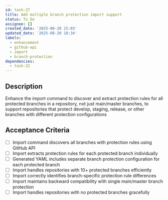 ```yaml
---
id: task-27
title: Add multiple branch protection import support
status: To Do
assignee: []
created_date: '2025-08-20 15:03'
updated_date: '2025-08-20 18:34'
labels:
  - enhancement
  - github-api
  - import
  - branch-protection
dependencies:
  - task-22
---
```


## Description

Enhance the import command to discover and extract protection rules for all protected branches in a repository, not just main/master branches, to support repositories that protect develop, staging, release, or other branches with different protection configurations

## Acceptance Criteria
<!-- AC:BEGIN -->
- [ ] Import command discovers all branches with protection rules using GitHub API
- [ ] Import extracts protection rules for each protected branch individually
- [ ] Generated YAML includes separate branch protection configuration for each protected branch
- [ ] Import handles repositories with 10+ protected branches efficiently
- [ ] Import correctly identifies branch-specific protection rule differences
- [ ] Import maintains backward compatibility with single main/master branch protection
- [ ] Import handles repositories with no protected branches gracefully
<!-- AC:END -->
